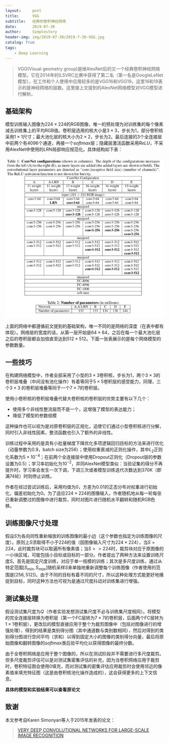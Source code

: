 ```yaml
---
layout:     post
title:      VGG
subtitle:   经典的卷积神经网络
date:       2019-07-30
author:     Simplestory
header-img: img/2019-07-30/2019-7-30-VGG.jpg
catalog: True
tags:
    - Deep Learning
---
```


>VGG(Visual geometry group)是继AlexNet后的又一个经典卷积神经网络模型。它在2014年的ILSVRC比赛中获得了第二名（第一名是GoogleLeNet模型），在工作和个人使用中应用较多的是VGG16和VGG19，这里16和19表示的是神经网络的层数。这里接上文提到的AlexNet网络模型对VGG模型进行解析。

## 基础架构

模型训练输入图像为$224 \times 224$的RGB图像，唯一的预处理为对训练集的每个像素减去训练集上的平均RGB值。卷积层选用的核大小是$3 \times 3$，步长为1，部分卷积核采用$1 \times 1$尺寸；最大池化层的核大小为$2 \times 2$，步长为2。最后连接的3个全连接层中前两个有4096个通道，再接一个$softmax$层；隐藏层激活函数采用$ReLU$，不采用AlexNet中使用的LRN局部响应规范化。具体结构如下表：

![the architecture of VGG](https://raw.githubusercontent.com/simplestory/simplestory.github.io/master/img/2019-07-30/the_architecture_of_VGG.png)

上面的网络中都遵循前文提到的基础架构，唯一不同的是网络的深度（在表中都有体现）。网络层的宽度的话，从第一层开始是$64 \times 64$，之后在每一个最大池化层之后的卷积层都会加倍直至达到$512 \times 512$。下面一张表展示的是每个网络模型的参数数量。

## 一些技巧

在构建网络模型中，作者全部采用了小型的$3 \times 3$卷积核，步长为1，两个$3 \times 3$的卷积层堆叠（中间没有池化操作）有着等同于$5 \times 5$卷积层的感受能力，同理，三个$3 \times 3$ 的卷积层堆叠等同于一个$7 \times 7$的卷积层。

使用小卷积核的卷积层堆叠代替大卷积核的卷积层的优势主要有以下几个：

- 使用多个非线性整流层而不是一个，这增强了模型的表达能力；
- 降低了模型的参数规模

这种操作也可以视为是对原卷积层的正规化，迫使它们通过小型卷积核进行分解，同时引入非线性因素，整流函数也引入了额外的非线性。

训练过程中采用的是具有小批量梯度下降优化多项逻辑回归目标的方法来进行优化（动量参数为0.9，batch size为256）；使用权重衰减的正则化操作，其中$L_2$正则化系数为$5 \times 10^{-4}$；在前两个全连接层中使用Dropout正则化（Dropout层的参数设置为0.5）；学习率初始化为$10^{-2}$，并同AlexNet模型类似：当验证集的得分不再提升时，学习率会发生一次下调，下调三次或者模型训练迭代次数达到370K（即满74轮）时则停止训练。

作者在经过尝试训练后，采用均值为0，方差为0.01的正态分布对权重进行初始化，偏差初始化为0。为了适应$224 \times 224$的图像输入，作者随机地从每一轮每张已重新调整过的图像中进行裁剪，同时对图片进行随机水平翻转和随机RGB色移。

## 训练图像尺寸处理

假设$S$为各向同性重新缩放的训练图像的最小边（这个参数也指定为训练图像的尺度）。原则上$S$须取得不小于224的值（因图像输入尺寸为$224 \times 224$），当$S = 224$，此时裁剪块可以取遍所有像素值；当$S >> 224$时，裁剪块对应于原图像的一小块区域，可能包括小目标或目标的一部分。作者提出了两种方法来设置训练尺度$S$。首先是固定尺度训练，对应于单一规模的训练；其次是多尺度训练，通过从特定范围$[S_{min}, S_{max}]$随机采样$S$来单独地重新调整每个训练图像（作者使用的范围是$[256, 512]$)。由于不同的目标有着不同的尺寸，所以这种处理方式能更好地捕捉到目标，同时这种方法也可视为是通过尺度抖动对训练集进行增强。

## 测试集处理

假设测试集尺度为$Q$（作者实验发想测试集尺度不必与训练集尺度相同）。将模型的完全连接层转换为卷积层（第一个FC层转为$7 \times 7$的卷积层，后面两个FC层转为$1 \times 1$卷积层），更改后的模型直接应用于整个为裁剪图像中（包括对图像进行的增强处理），得到的结果是类别得分图（其中通道数与类别数相同），然后对得到的类别得分图进行空间平均（求和）以得到固定大小的图像的类别得分向量，最后将原始图像和翻转图像的$softmax$类后验平均化以获得图像的最终分数。

由于全卷积网络是应用于整个图像的，所以在测试阶段并不需要进行多尺度裁剪。但多尺度裁剪评估可以是对测试集密集评估的补充，因为当卷积网络应用于裁剪时，卷积特征图会使用0填充，而对测试集的密集评估应用裁剪时会使用邻近的像素值来填充特征图（这是由卷积核池化操作造成的），这会获得更多的上下文信息。

**具体的模型和实验结果可以查看原论文**

## 致谢

本文参考自Karen Simonyan等人于2015年发表的论文：

>[VERY DEEP CONVOLUTIONAL NETWORKS FOR LARGE-SCALE IMAGE RECOGNITION](https://arxiv.org/pdf/1409.1556.pdf)